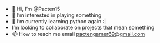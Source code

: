 - 👋 Hi, I’m @Pacten15
- 👀 I’m interested in playing something
- 🌱 I’m currently learning python again :|
- I’m looking to collaborate on projects that mean something
- 📫 How to reach me email pactengamer69@gmail.com

<!---
Pacten15/Pacten15 is a ✨ special ✨ repository because its `README.md` (this file) appears on your GitHub profile.
You can click the Preview link to take a look at your changes.
--->
